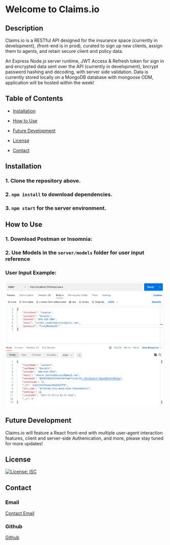 # Welcome to Claims.io

## Description

Claims.io is a RESTful API designed for the insurance space (currently in development), (front-end is in prod), curated to sign up new clients, assign them to agents, and retain secure client and policy data.

An Express Node.js server runtime, JWT Access & Refresh token for sign in and encrypted data sent over the API (currently in development), brcrypt password hashing and decoding, with server side validation. Data is currently stored locally on a MongoDB database with mongoose ODM, application will be hosted within the week!

## Table of Contents

- [Installation](#installation)

- [How to Use](#how-to-use)

- [Future Development](#future-development)

- [License](#license)

- [Contact](#contact)

## Installation

### 1. Clone the repository above.
### 2. ` npm install ` to download dependencies.
### 3. ` npm start ` for the server environment.

## How to Use

### 1. Download Postman or Insomnia:

### 2. Use Models in the `server/models` folder for user input reference 

### User Input Example:
![Claims.io User Input Example](./client/src/images/Claims.io-user-example.png)

## Future Development

Claims.io will feature a React front-end with multiple user-agent interaction features, client and server-side Authenication, and more, please stay tuned for more updates!

## License

[![License: ISC](https://img.shields.io/badge/License-ISC-blue.svg)](https://opensource.org/licenses/ISC)

## Contact

### Email

[Contact Email](mailto:create.jasminedaniels@gmail.com)

### Github

[Github](https://github.com/JasmineDaniels)